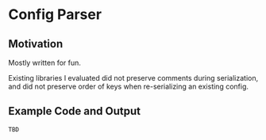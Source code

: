 # Config Parser

## Motivation

Mostly written for fun.

Existing libraries I evaluated did not preserve comments during serialization, and did not preserve order of keys when re-serializing an existing config.

## Example Code and Output

```text
TBD
```

